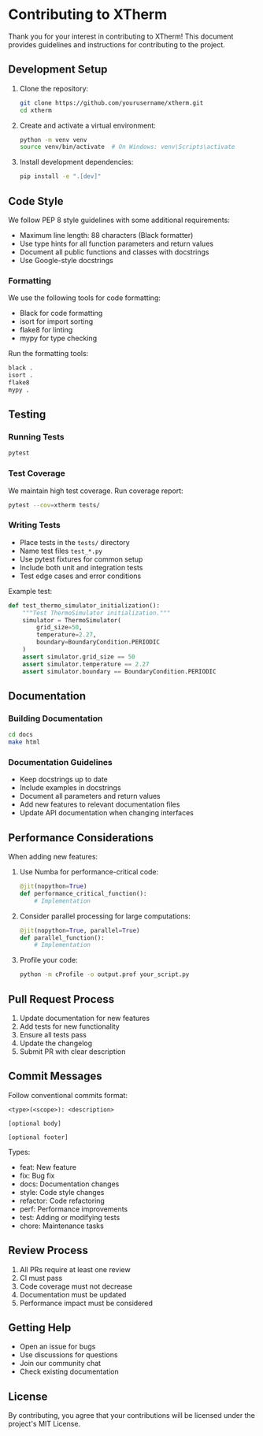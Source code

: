 # Contributing to XTherm

Thank you for your interest in contributing to XTherm! This document provides guidelines and instructions for contributing to the project.

## Development Setup

1. Clone the repository:
   ```bash
   git clone https://github.com/yourusername/xtherm.git
   cd xtherm
   ```

2. Create and activate a virtual environment:
   ```bash
   python -m venv venv
   source venv/bin/activate  # On Windows: venv\Scripts\activate
   ```

3. Install development dependencies:
   ```bash
   pip install -e ".[dev]"
   ```

## Code Style

We follow PEP 8 style guidelines with some additional requirements:

- Maximum line length: 88 characters (Black formatter)
- Use type hints for all function parameters and return values
- Document all public functions and classes with docstrings
- Use Google-style docstrings

### Formatting

We use the following tools for code formatting:

- Black for code formatting
- isort for import sorting
- flake8 for linting
- mypy for type checking

Run the formatting tools:
```bash
black .
isort .
flake8
mypy .
```

## Testing

### Running Tests

```bash
pytest
```

### Test Coverage

We maintain high test coverage. Run coverage report:
```bash
pytest --cov=xtherm tests/
```

### Writing Tests

- Place tests in the `tests/` directory
- Name test files `test_*.py`
- Use pytest fixtures for common setup
- Include both unit and integration tests
- Test edge cases and error conditions

Example test:
```python
def test_thermo_simulator_initialization():
    """Test ThermoSimulator initialization."""
    simulator = ThermoSimulator(
        grid_size=50,
        temperature=2.27,
        boundary=BoundaryCondition.PERIODIC
    )
    assert simulator.grid_size == 50
    assert simulator.temperature == 2.27
    assert simulator.boundary == BoundaryCondition.PERIODIC
```

## Documentation

### Building Documentation

```bash
cd docs
make html
```

### Documentation Guidelines

- Keep docstrings up to date
- Include examples in docstrings
- Document all parameters and return values
- Add new features to relevant documentation files
- Update API documentation when changing interfaces

## Performance Considerations

When adding new features:

1. Use Numba for performance-critical code:
   ```python
   @jit(nopython=True)
   def performance_critical_function():
       # Implementation
   ```

2. Consider parallel processing for large computations:
   ```python
   @jit(nopython=True, parallel=True)
   def parallel_function():
       # Implementation
   ```

3. Profile your code:
   ```bash
   python -m cProfile -o output.prof your_script.py
   ```

## Pull Request Process

1. Update documentation for new features
2. Add tests for new functionality
3. Ensure all tests pass
4. Update the changelog
5. Submit PR with clear description

## Commit Messages

Follow conventional commits format:
```
<type>(<scope>): <description>

[optional body]

[optional footer]
```

Types:
- feat: New feature
- fix: Bug fix
- docs: Documentation changes
- style: Code style changes
- refactor: Code refactoring
- perf: Performance improvements
- test: Adding or modifying tests
- chore: Maintenance tasks

## Review Process

1. All PRs require at least one review
2. CI must pass
3. Code coverage must not decrease
4. Documentation must be updated
5. Performance impact must be considered

## Getting Help

- Open an issue for bugs
- Use discussions for questions
- Join our community chat
- Check existing documentation

## License

By contributing, you agree that your contributions will be licensed under the project's MIT License. 